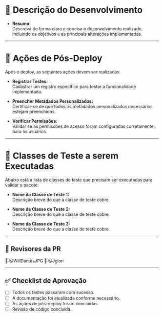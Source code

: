 # 📝 Descrição do Desenvolvimento
- **Resumo:**  
  Descreva de forma clara e concisa o desenvolvimento realizado, incluindo os objetivos e as principais alterações implementadas.

---

# 🔧 Ações de Pós-Deploy
Após o deploy, as seguintes ações devem ser realizadas:
- **Registrar Testes:**  
  Cadastrar um registro específico para testar a funcionalidade implementada.
  
- **Preencher Metadados Personalizados:**  
  Certificar-se de que todos os metadados personalizados necessários estejam preenchidos.

- **Verificar Permissões:**  
  Validar se as permissões de acesso foram configuradas corretamente para os usuários.

---

# 🧪 Classes de Teste a serem Executadas
Abaixo está a lista de classes de teste que precisam ser executadas para validar o pacote:
- **Nome da Classe de Teste 1:**  
  Descrição breve do que a classe de teste cobre.
  
- **Nome da Classe de Teste 2:**  
  Descrição breve do que a classe de teste cobre.
  
- **Nome da Classe de Teste 3:**  
  Descrição breve do que a classe de teste cobre.

---

## 📝 Revisores da PR
👤 @WillDantasJPG
👤 @Jglori

---

## ✅ Checklist de Aprovação
- [ ] Todos os testes passaram com sucesso.
- [ ] A documentação foi atualizada conforme necessário.
- [ ] As ações de pós-deploy foram concluídas.
- [ ] Revisão de código concluída.
